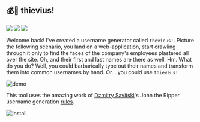 ## 💰🦝 thievius!
<img src='https://img.shields.io/badge/Kali_Linux-557C94?style=for-the-badge&logo=kali-linux&logoColor=white'/> <img src='https://img.shields.io/badge/NeoVim-%2357A143.svg?&style=for-the-badge&logo=neovim&logoColor=white'/> <img src ='https://img.shields.io/badge/Python-FFD43B?style=for-the-badge&logo=python&logoColor=blue'/> 

Welcome back! I've created a username generator called `thevieus!`. Picture the following scenario, you land on a web-application, start crawling through it only to find the faces of the company's employees plastered all over the site. Oh, and their first and last names are there as well. Hm. What do you do? Well, you could barbarically type out their names and transform them into common usernames by hand. Or... you could use `thieveus!`

![demo](https://github.com/cr-0w/thievius/blob/main/demo/demo.gif)

This tool uses the amazing work of [Dzmitry Savitski](https://github.com/dzmitry-savitski)'s John the Ripper username generation [rules](https://dzmitry-savitski.github.io/2020/04/generate-a-user-name-list-for-brute-force-from-first-and-last-name). 

![install](https://github.com/cr-0w/thievius/blob/main/demo/install.gif)
